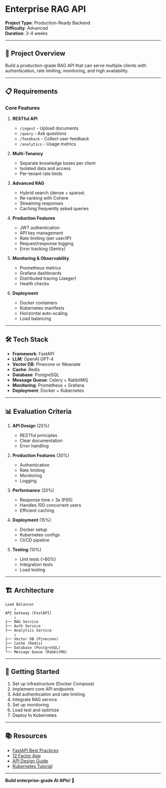 # Enterprise RAG API

**Project Type**: Production-Ready Backend  
**Difficulty**: Advanced  
**Duration**: 3-4 weeks

---

## 🎯 Project Overview

Build a production-grade RAG API that can serve multiple clients with authentication, rate limiting, monitoring, and high availability.

---

## 📋 Requirements

### Core Features
1. **RESTful API**
   - `/ingest` - Upload documents
   - `/query` - Ask questions
   - `/feedback` - Collect user feedback
   - `/analytics` - Usage metrics

2. **Multi-Tenancy**
   - Separate knowledge bases per client
   - Isolated data and access
   - Per-tenant rate limits

3. **Advanced RAG**
   - Hybrid search (dense + sparse)
   - Re-ranking with Cohere
   - Streaming responses
   - Caching frequently asked queries

4. **Production Features**
   - JWT authentication
   - API key management
   - Rate limiting (per user/IP)
   - Request/response logging
   - Error tracking (Sentry)

5. **Monitoring & Observability**
   - Prometheus metrics
   - Grafana dashboards
   - Distributed tracing (Jaeger)
   - Health checks

6. **Deployment**
   - Docker containers
   - Kubernetes manifests
   - Horizontal auto-scaling
   - Load balancing

---

## 🛠️ Tech Stack

- **Framework**: FastAPI
- **LLM**: OpenAI GPT-4
- **Vector DB**: Pinecone or Weaviate
- **Cache**: Redis
- **Database**: PostgreSQL
- **Message Queue**: Celery + RabbitMQ
- **Monitoring**: Prometheus + Grafana
- **Deployment**: Docker + Kubernetes

---

## 📊 Evaluation Criteria

1. **API Design** (25%)
   - RESTful principles
   - Clear documentation
   - Error handling

2. **Production Features** (30%)
   - Authentication
   - Rate limiting
   - Monitoring
   - Logging

3. **Performance** (20%)
   - Response time < 3s (P95)
   - Handles 100 concurrent users
   - Efficient caching

4. **Deployment** (15%)
   - Docker setup
   - Kubernetes configs
   - CI/CD pipeline

5. **Testing** (10%)
   - Unit tests (>80%)
   - Integration tests
   - Load testing

---

## 🏗️ Architecture

```
Load Balancer
    ↓
API Gateway (FastAPI)
    ↓
├── RAG Service
├── Auth Service
├── Analytics Service
    ↓
├── Vector DB (Pinecone)
├── Cache (Redis)
├── Database (PostgreSQL)
└── Message Queue (RabbitMQ)
```

---

## 🚀 Getting Started

1. Set up infrastructure (Docker Compose)
2. Implement core API endpoints
3. Add authentication and rate limiting
4. Integrate RAG service
5. Set up monitoring
6. Load test and optimize
7. Deploy to Kubernetes

---

## 📚 Resources

- [FastAPI Best Practices](https://github.com/zhanymkanov/fastapi-best-practices)
- [12 Factor App](https://12factor.net/)
- [API Design Guide](https://cloud.google.com/apis/design)
- [Kubernetes Tutorial](https://kubernetes.io/docs/tutorials/)

---

**Build enterprise-grade AI APIs! 🚀**
